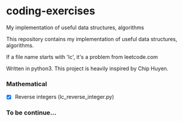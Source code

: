 # coding-exercises
My implementation of useful data structures, algorithms

This repository contains my implementation of useful data structures, algorithms.

If a file name starts with 'lc', it's a problem from leetcode.com

Written in python3. This project is heavily inspired by Chip Huyen.



### Mathematical
- [x] Reverse integers (lc_reverse_integer.py)



### To be continue...
